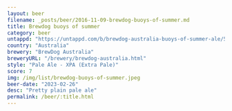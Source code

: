 ```yaml
---
layout: beer
filename: _posts/beer/2016-11-09-brewdog-buoys-of-summer.md
title: Brewdog buoys of summer
category: beer
untappd: "https://untappd.com/b/brewdog-australia-buoys-of-summer-ale/5075127"
country: "Australia"
brewery: "BrewDog Australia"
breweryURL: "/brewery/brewdog-australia.html"
style: "Pale Ale - XPA (Extra Pale)"
score: 7
img: /img/list/brewdog-buoys-of-summer.jpeg
beer-date: "2023-02-26"
desc: "Pretty plain pale ale"
permalink: /beer/:title.html
---
```


